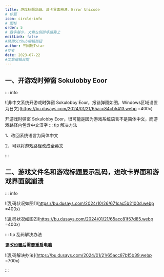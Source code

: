 ```yaml
---
title: 游戏标题乱码、改卡界面崩溃、Error Unicode
# 标题
icon: circle-info
# 图标
order: 5
# 数字越小，文章左侧排序越靠上
editLink: false
#禁用Github编辑按钮
author: 三回転Tstar
#作者
date: 2023-07-22
#文章编辑日期
---
```



## 一、开游戏时弹窗 Sokulobby Eoor
::: info 

![非中文系统开游戏时弹窗 Sokulobby Eoor，报错弹窗如图，Windows区域设置为日文](https://bu.dusays.com/2024/01/21/65acc84cb5413.webp =400x)

开游戏时弹窗 Sokulobby Eoor，很可能是因为游戏系统语言不是简体中文，而游戏路径内包含中文汉字
::: tip 解决方法

1、改回系统语言为简体中文

2、可以将游戏路径改成全英文


:::


## 二、游戏文件名和游戏标题显示乱码，进改卡界面和游戏界面就崩溃
::: info 

![乱码状况如图1](https://bu.dusays.com/2024/10/26/671cac5b2100d.webp =400x)

![乱码状况如图2](https://bu.dusays.com/2024/01/21/65acc81f57d85.webp =400x)


::: tip 乱码解决办法

**更改设置后需要重启电脑**

![乱码解决办法](https://bu.dusays.com/2024/01/21/65acc87b15b39.webp =700x)

:::


